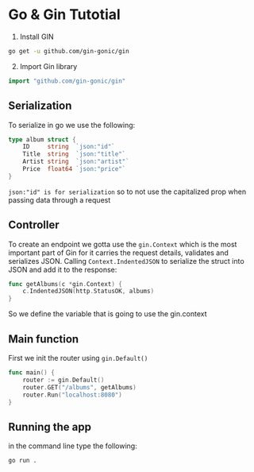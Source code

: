 # Go & Gin Tutotial
1. Install GIN
```bash
go get -u github.com/gin-gonic/gin
```
2. Import Gin library
```go
import "github.com/gin-gonic/gin"
```
## Serialization
To serialize in go we use the following:
```go
type album struct {
	ID     string  `json:"id"`
	Title  string  `json:"title"`
	Artist string  `json:"artist"`
	Price  float64 `json:"price"`
}
```
`json:"id" is for serialization` so to not use the capitalized prop when passing data through a request

## Controller
To create an endpoint we gotta use the ```gin.Context``` which is the most important part of Gin for it carries the request details, validates and serializes JSON.
Calling ```Context.IndentedJSON``` to serialize the struct into JSON and add it to the response:
```go
func getAlbums(c *gin.Context) {
	c.IndentedJSON(http.StatusOK, albums)
}
```
So we define the variable that is going to use the gin.context

## Main function
First we init the router using ```gin.Default()```
```go
func main() {
	router := gin.Default()
	router.GET("/albums", getAlbums)
	router.Run("localhost:8080")
}
```
## Running the app
in the command line type the following:
```bash
go run .
```
